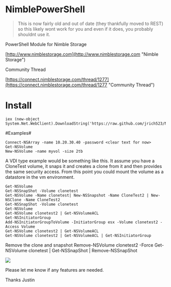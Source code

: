 NimblePowerShell
================

>
> This is now fairly old and out of date (they thankfully moved to REST) so this likely wont work for you and even if it does, you probably shouldnt use it.
>

PowerShell Module for Nimble Storage

[http://www.nimblestorage.com](http://www.nimblestorage.com "Nimble Storage")

Community Thread

[https://connect.nimblestorage.com/thread/1277](https://connect.nimblestorage.com/thread/1277 "Community Thread")

# Install #
	iex (new-object System.Net.WebClient).DownloadString('https://raw.github.com/jrich523/NimblePowerShell/master/Install.ps1')


#Examples#

    Connect-NSArray -name 10.20.30.40 -password <clear text for now>
    Get-NSVolume
	New-NSVolume -name myvol -size 2tb



A VDI type example would be something like this. It assume you have a CloneTest volume, it snaps it and creates a clone from it and then provides the same security access. From this point you could mount the volume as a datastore in the vm environment.

	Get-NSVolume
	Get-NSSnapShot -Volume clonetest
	Get-NSVolume -Name clonetest| New-NSSnapshot -Name CloneTest2 | New-NSClone -Name CloneTest2
	Get-NSSnapShot -Volume clonetest
	Get-NSVolume
	Get-NSVolume clonetest2 | Get-NSVolumeACL
	Get-NSInitiatorGroup
	Add-NSInitiatorGroupToVolume -InitiatorGroup esx -Volume clonetest2 -Access Volume
	Get-NSVolume clonetest2 | Get-NSVolumeACL
	Get-NSVolume clonetest2 | Get-NSVolumeACL | Get-NSInitiatorGroup
Remove the clone and snapshot
	Remove-NSVolume clonetest2 -Force
	Get-NSVolume clonetest | Get-NSSnapShot | Remove-NSSnapShot

![](https://connect.nimblestorage.com/servlet/JiveServlet/showImage/2-1708-1408/example.gif)


Please let me know if any features are needed.

Thanks
Justin 
